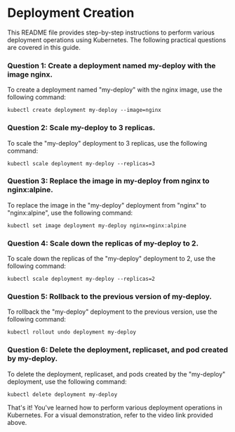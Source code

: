 # Deployment Creation
This README file provides step-by-step instructions to perform various deployment operations using Kubernetes. The following practical questions are covered in this guide.


### Question 1: Create a deployment named my-deploy with the image nginx.
To create a deployment named "my-deploy" with the nginx image, use the following command:
```
kubectl create deployment my-deploy --image=nginx
```

### Question 2: Scale my-deploy to 3 replicas.
To scale the "my-deploy" deployment to 3 replicas, use the following command:
```
kubectl scale deployment my-deploy --replicas=3
```

### Question 3: Replace the image in my-deploy from nginx to nginx:alpine.
To replace the image in the "my-deploy" deployment from "nginx" to "nginx:alpine", use the following command:
```
kubectl set image deployment my-deploy nginx=nginx:alpine
```

### Question 4: Scale down the replicas of my-deploy to 2.
To scale down the replicas of the "my-deploy" deployment to 2, use the following command:
```
kubectl scale deployment my-deploy --replicas=2
```

### Question 5: Rollback to the previous version of my-deploy.
To rollback the "my-deploy" deployment to the previous version, use the following command:
```
kubectl rollout undo deployment my-deploy
```

### Question 6: Delete the deployment, replicaset, and pod created by my-deploy.
To delete the deployment, replicaset, and pods created by the "my-deploy" deployment, use the following command:
```
kubectl delete deployment my-deploy
```

That's it! You've learned how to perform various deployment operations in Kubernetes. For a visual demonstration, refer to the video link provided above.
